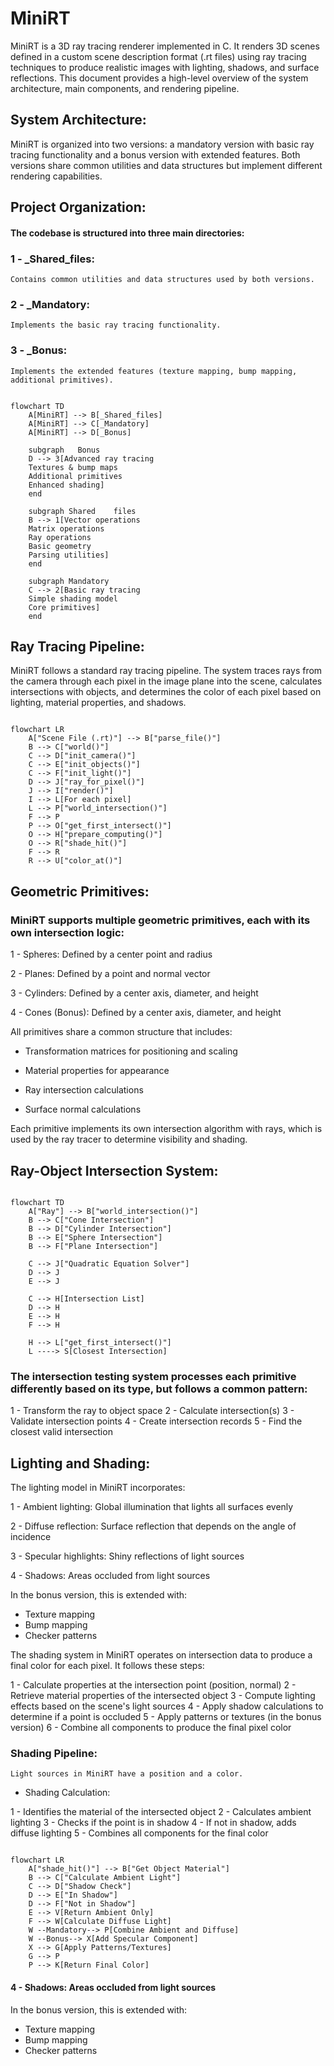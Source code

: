 
# MiniRT

MiniRT is a 3D ray tracing renderer implemented in C. It renders 3D scenes defined in a custom scene description format (.rt files) using ray tracing techniques to produce realistic images with lighting, shadows, and surface reflections. This document provides a high-level overview of the system architecture, main components, and rendering pipeline.

## System Architecture:

MiniRT is organized into two versions: a mandatory version with basic ray tracing functionality and a bonus version with extended features. Both versions share common utilities and data structures but implement different rendering capabilities.

## Project Organization:

#### The codebase is structured into three main directories:

### 1 -  _Shared_files:
    Contains common utilities and data structures used by both versions.

### 2 -  _Mandatory:
    Implements the basic ray tracing functionality.

### 3 - _Bonus: 
    Implements the extended features (texture mapping, bump mapping, additional primitives).


```mermaid

flowchart TD
    A[MiniRT] --> B[_Shared_files]
    A[MiniRT] --> C[_Mandatory]
    A[MiniRT] --> D[_Bonus]

    subgraph   Bonus
    D --> 3[Advanced ray tracing
    Textures & bump maps
    Additional primitives
    Enhanced shading]
    end

    subgraph Shared    files
    B --> 1[Vector operations
    Matrix operations
    Ray operations
    Basic geometry
    Parsing utilities]
    end

    subgraph Mandatory
    C --> 2[Basic ray tracing
    Simple shading model
    Core primitives]
    end
```

## Ray Tracing Pipeline:

MiniRT follows a standard ray tracing pipeline. The system traces rays from the camera through each pixel in the image plane into the scene, calculates intersections with objects, and determines the color of each pixel based on lighting, material properties, and shadows.

```mermaid

flowchart LR
    A["Scene File (.rt)"] --> B["parse_file()"]
    B --> C["world()"]
    C --> D["init_camera()"]
    C --> E["init_objects()"]
    C --> F["init_light()"]
    D --> J["ray_for_pixel()"]
    J --> I["render()"]
    I --> L[For each pixel]
    L --> P["world_intersection()"]
    F --> P
    P --> O["get_first_intersect()"]
    O --> H["prepare_computing()"]
    O --> R["shade_hit()"]
    F --> R
    R --> U["color_at()"]
```

## Geometric Primitives:

### MiniRT supports multiple geometric primitives, each with its own intersection logic:

1 - Spheres: Defined by a center point and radius

2 - Planes: Defined by a point and normal vector

3 - Cylinders: Defined by a center axis, diameter, and height

4 - Cones (Bonus): Defined by a center axis, diameter, and height


All primitives share a common structure that includes:

 - Transformation matrices for positioning and scaling

 - Material properties for appearance

 - Ray intersection calculations

 - Surface normal calculations


Each primitive implements its own intersection algorithm with rays, which is used by the ray tracer to determine visibility and shading.

## Ray-Object Intersection System:


```mermaid

flowchart TD
    A["Ray"] --> B["world_intersection()"]
    B --> C["Cone Intersection"]
    B --> D["Cylinder Intersection"]
    B --> E["Sphere Intersection"]
    B --> F["Plane Intersection"]

    C --> J["Quadratic Equation Solver"]
    D --> J
    E --> J

    C --> H[Intersection List]
    D --> H
    E --> H
    F --> H

    H --> L["get_first_intersect()"]
    L ----> S[Closest Intersection]
```

### The intersection testing system processes each primitive differently based on its type, but follows a common pattern:

1 - Transform the ray to object space
2 - Calculate intersection(s)
3 - Validate intersection points
4 - Create intersection records
5 - Find the closest valid intersection

## Lighting and Shading:

The lighting model in MiniRT incorporates:


1 - Ambient lighting: Global illumination that lights all surfaces evenly

2 - Diffuse reflection: Surface reflection that depends on the angle of incidence

3 - Specular highlights: Shiny reflections of light sources

4 - Shadows: Areas occluded from light sources

In the bonus version, this is extended with:

 - Texture mapping
 - Bump mapping
 - Checker patterns

 The shading system in MiniRT operates on intersection data to produce a final color for each pixel. It follows these steps:

1 - Calculate properties at the intersection point (position, normal)
2 - Retrieve material properties of the intersected object
3 - Compute lighting effects based on the scene's light sources
4 - Apply shadow calculations to determine if a point is occluded
5 - Apply patterns or textures (in the bonus version)
6 - Combine all components to produce the final pixel color

### Shading Pipeline:

    Light sources in MiniRT have a position and a color.

 - Shading Calculation:

1 - Identifies the material of the intersected object
2 - Calculates ambient lighting
3 - Checks if the point is in shadow
4 - If not in shadow, adds diffuse lighting
5 - Combines all components for the final color


```mermaid

flowchart LR
    A["shade_hit()"] --> B["Get Object Material"]
    B --> C["Calculate Ambient Light"]
    C --> D["Shadow Check"]
    D --> E["In Shadow"]
    D --> F["Not in Shadow"]
    E --> V[Return Ambient Only]
    F --> W[Calculate Diffuse Light]
    W --Mandatory--> P[Combine Ambient and Diffuse]
    W --Bonus--> X[Add Specular Component]
    X --> G[Apply Patterns/Textures]
    G --> P
    P --> K[Return Final Color]
```
#### 4 - Shadows: Areas occluded from light sources

In the bonus version, this is extended with:

 - Texture mapping
 - Bump mapping
 - Checker patterns
